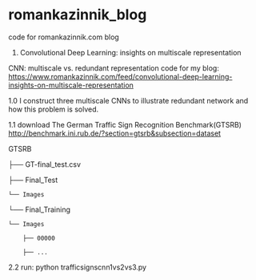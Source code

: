 # romankazinnik_blog

code for romankazinnik.com blog

1. Convolutional Deep Learning: insights on multiscale representation

CNN: multiscale vs. redundant representation code for 
my blog: https://www.romankazinnik.com/feed/convolutional-deep-learning-insights-on-multiscale-representation


1.0 I construct three multiscale CNNs to illustrate redundant network and how this problem is solved.

1.1 download
The German Traffic Sign Recognition Benchmark(GTSRB) http://benchmark.ini.rub.de/?section=gtsrb&subsection=dataset

GTSRB

├── GT-final_test.csv

├── Final_Test

    └── Images

└── Final_Training

    └── Images
    
        ├── 00000
        
        ├── ...

2.2 run:
python trafficsignscnn1vs2vs3.py
